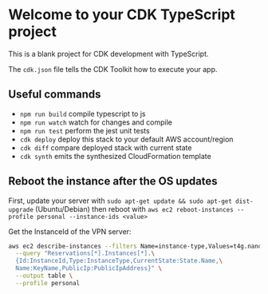 # Welcome to your CDK TypeScript project

This is a blank project for CDK development with TypeScript.

The `cdk.json` file tells the CDK Toolkit how to execute your app.

## Useful commands

* `npm run build`   compile typescript to js
* `npm run watch`   watch for changes and compile
* `npm run test`    perform the jest unit tests
* `cdk deploy`      deploy this stack to your default AWS account/region
* `cdk diff`        compare deployed stack with current state
* `cdk synth`       emits the synthesized CloudFormation template

## Reboot the instance after the OS updates

First, update your server with `sudo apt-get update && sudo apt-get
dist-upgrade` (Ubuntu/Debian) then reboot with `aws ec2 reboot-instances
--profile personal --instance-ids <value>`

Get the InstanceId of the VPN server:

```bash
aws ec2 describe-instances --filters Name=instance-type,Values=t4g.nano \
  --query "Reservations[*].Instances[*].\
  {Id:InstanceId,Type:InstanceType,CurrentState:State.Name,\
  Name:KeyName,PublicIp:PublicIpAddress}" \
  --output table \
  --profile personal
```
